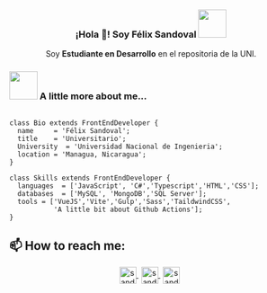<p align="center" width="300">
   <h3 align="center">¡Hola 👋! Soy Félix Sandoval <img src="https://media.giphy.com/media/mGcNjsfWAjY5AEZNw6/giphy.gif" width="50"></h3>
</p>

<p align="center">Soy <strong>Estudiante en Desarrollo</strong> en el repositoria de la UNI.</p>

### <img src="https://media.giphy.com/media/VgCDAzcKvsR6OM0uWg/giphy.gif" width="50"> A little more about me...  

``` import SoftwareDeveloper from 'thompsonemerson';

class Bio extends FrontEndDeveloper {
  name     = 'Félix Sandoval';
  title    = 'Universitario';
  University  = 'Universidad Nacional de Ingenieria';
  location = 'Managua, Nicaragua';
}

class Skills extends FrontEndDeveloper {
  languages  = ['JavaScript', 'C#','Typescript','HTML','CSS'];
  databases  = ['MySQL', 'MongoDB','SQL Server'];
  tools = ['VueJS','Vite','Gulp','Sass','TaildwindCSS',
           'A little bit about Github Actions'];
} 
```
## 📫 How to reach me: 

<p align="center">
   <a href="https://www.facebook.com/socorro.c.valerio/" target="blank" style='margin-right:5px'>
    <img align="center" src="https://cdn.jsdelivr.net/npm/simple-icons@3.0.1/icons/facebook.svg" alt="sandoval" height="30px" width="30px" />
  </a>
  <a href="https://www.instagram.com/fenrisskt/" target="blank" style='margin-right:5px'>
    <img align="center" src="https://cdn.jsdelivr.net/npm/simple-icons@3.0.1/icons/instagram.svg" alt="sandoval" height="30px" width="30px" />
  </a>
  <a href="https://twitter.com/midudev" target="blank" style='margin-right:5px'>
    <img align="center" src="https://cdn.jsdelivr.net/npm/simple-icons@3.0.1/icons/twitter.svg" alt="sandoval" height="30px" width="30px" />
  </a>
</p>

